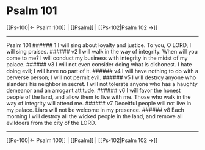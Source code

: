 # Psalm 101

[[Ps-100|← Psalm 100]] | [[Psalm]] | [[Ps-102|Psalm 102 →]]
***

Psalm 101 ###### 1 I will sing about loyalty and justice. To you, O LORD, I will sing praises. ###### v2 I will walk in the way of integrity. When will you come to me? I will conduct my business with integrity in the midst of my palace. ###### v3 I will not even consider doing what is dishonest. I hate doing evil; I will have no part of it. ###### v4 I will have nothing to do with a perverse person; I will not permit evil. ###### v5 I will destroy anyone who slanders his neighbor in secret. I will not tolerate anyone who has a haughty demeanor and an arrogant attitude. ###### v6 I will favor the honest people of the land, and allow them to live with me. Those who walk in the way of integrity will attend me. ###### v7 Deceitful people will not live in my palace. Liars will not be welcome in my presence. ###### v8 Each morning I will destroy all the wicked people in the land, and remove all evildoers from the city of the LORD.

***
[[Ps-100|← Psalm 100]] | [[Psalm]] | [[Ps-102|Psalm 102 →]]
